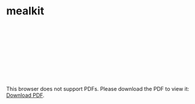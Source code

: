 # mealkit
<object data="https://github.com/mugon-dev/mealkit/blob/master/mealshare.pdf" type="application/pdf" width="700px" height="700px">
    <embed src="https://github.com/mugon-dev/mealkit/blob/master/mealshare.pdf">
        <p>This browser does not support PDFs. Please download the PDF to view it: 
          <a href="https://github.com/mugon-dev/mealkit/blob/master/mealshare.pdf">Download PDF</a>.</p>
    </embed>
</object>
